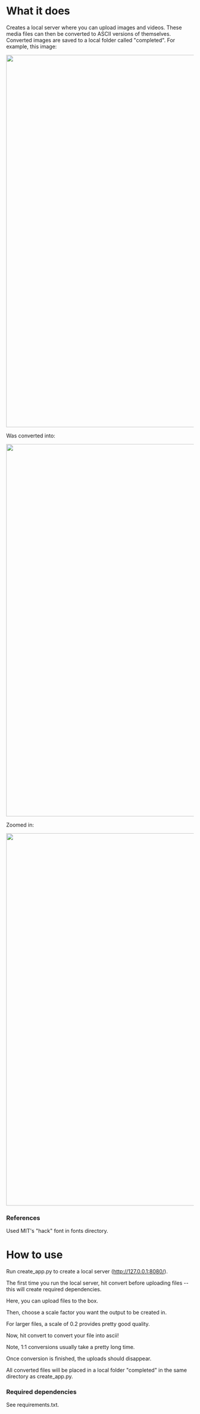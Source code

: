 # What it does
Creates a local server where you can upload images and videos. These media files can then be converted to ASCII versions of themselves. Converted images are saved to a local folder called "completed". For example, this image:

<img src="https://user-images.githubusercontent.com/59151395/158705313-ef543100-8033-4d65-bfb0-212fa7db2c30.jpg" width="1000">

Was converted into:

<img src="https://user-images.githubusercontent.com/59151395/158706341-d7fde08f-acd4-4a7f-aa7d-4b76ca9a4553.png" width="1000">

Zoomed in:

<img src="https://user-images.githubusercontent.com/59151395/158706491-db145d03-a2f4-4f28-a87c-b80f141cca05.png" width="1000">


### References
Used MIT's "hack" font in fonts directory.


# How to use
Run create_app.py to create a local server (http://127.0.0.1:8080/).

The first time you run the local server, hit convert before uploading files -- this will create required dependencies.

Here, you can upload files to the box.

Then, choose a scale factor you want the output to be created in.

For larger files, a scale of 0.2 provides pretty good quality.

Now, hit convert to convert your file into ascii!

Note, 1:1 conversions usually take a pretty long time.

Once conversion is finished, the uploads should disappear.

All converted files will be placed in a local folder "completed" in the same directory as create_app.py.

### Required dependencies
See requirements.txt.
